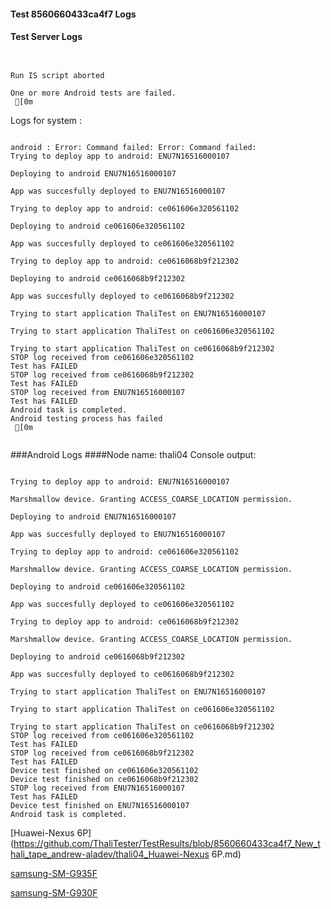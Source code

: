 #### Test 8560660433ca4f7 Logs

#### Test Server Logs
```

 
Run IS script aborted
 
One or more Android tests are failed.
 [0m

```


Logs for system : 
```

android : Error: Command failed: Error: Command failed: 
Trying to deploy app to android: ENU7N16516000107

Deploying to android ENU7N16516000107

App was succesfully deployed to ENU7N16516000107

Trying to deploy app to android: ce061606e320561102

Deploying to android ce061606e320561102

App was succesfully deployed to ce061606e320561102

Trying to deploy app to android: ce0616068b9f212302

Deploying to android ce0616068b9f212302

App was succesfully deployed to ce0616068b9f212302

Trying to start application ThaliTest on ENU7N16516000107

Trying to start application ThaliTest on ce061606e320561102

Trying to start application ThaliTest on ce0616068b9f212302
STOP log received from ce061606e320561102
Test has FAILED
STOP log received from ce0616068b9f212302
Test has FAILED
STOP log received from ENU7N16516000107
Test has FAILED
Android task is completed.
Android testing process has failed
 [0m


```
###Android Logs
####Node name: thali04
Console output:
```

Trying to deploy app to android: ENU7N16516000107

Marshmallow device. Granting ACCESS_COARSE_LOCATION permission.

Deploying to android ENU7N16516000107

App was succesfully deployed to ENU7N16516000107

Trying to deploy app to android: ce061606e320561102

Marshmallow device. Granting ACCESS_COARSE_LOCATION permission.

Deploying to android ce061606e320561102

App was succesfully deployed to ce061606e320561102

Trying to deploy app to android: ce0616068b9f212302

Marshmallow device. Granting ACCESS_COARSE_LOCATION permission.

Deploying to android ce0616068b9f212302

App was succesfully deployed to ce0616068b9f212302

Trying to start application ThaliTest on ENU7N16516000107

Trying to start application ThaliTest on ce061606e320561102

Trying to start application ThaliTest on ce0616068b9f212302
STOP log received from ce061606e320561102
Test has FAILED
STOP log received from ce0616068b9f212302
Test has FAILED
Device test finished on ce061606e320561102 
Device test finished on ce0616068b9f212302 
STOP log received from ENU7N16516000107
Test has FAILED
Device test finished on ENU7N16516000107 
Android task is completed.
```
[Huawei-Nexus 6P](https://github.com/ThaliTester/TestResults/blob/8560660433ca4f7_New_thali_tape_andrew-aladev/thali04_Huawei-Nexus 6P.md)

[samsung-SM-G935F](https://github.com/ThaliTester/TestResults/blob/8560660433ca4f7_New_thali_tape_andrew-aladev/thali04_samsung-SM-G935F.md)

[samsung-SM-G930F](https://github.com/ThaliTester/TestResults/blob/8560660433ca4f7_New_thali_tape_andrew-aladev/thali04_samsung-SM-G930F.md)




